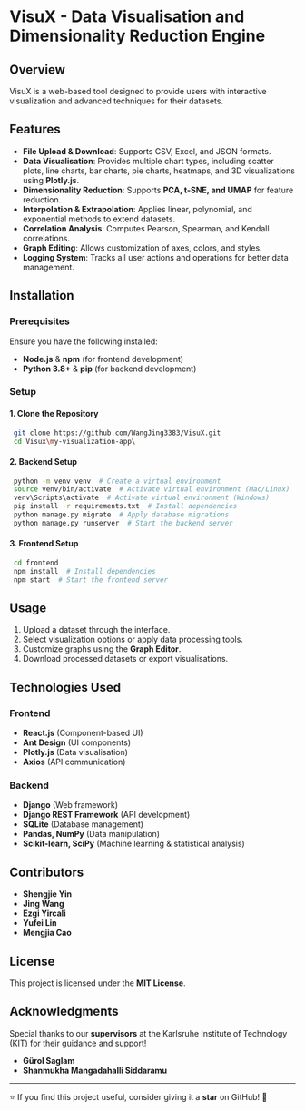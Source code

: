 # VisuX - Data Visualisation and Dimensionality Reduction Engine

## Overview
VisuX is a web-based tool designed to provide users with interactive visualization and advanced techniques for their datasets.

## Features
- **File Upload & Download**: Supports CSV, Excel, and JSON formats.
- **Data Visualisation**: Provides multiple chart types, including scatter plots, line charts, bar charts, pie charts, heatmaps, and 3D visualizations using **Plotly.js**.
- **Dimensionality Reduction**: Supports **PCA, t-SNE, and UMAP** for feature reduction.
- **Interpolation & Extrapolation**: Applies linear, polynomial, and exponential methods to extend datasets.
- **Correlation Analysis**: Computes Pearson, Spearman, and Kendall correlations.
- **Graph Editing**: Allows customization of axes, colors, and styles.
- **Logging System**: Tracks all user actions and operations for better data management.

## Installation
### Prerequisites
Ensure you have the following installed:
- **Node.js** & **npm** (for frontend development)
- **Python 3.8+** & **pip** (for backend development)

### Setup
#### 1. Clone the Repository
```sh
 git clone https://github.com/WangJing3383/VisuX.git
 cd Visux\my-visualization-app\
```
#### 2. Backend Setup
```sh
 python -m venv venv  # Create a virtual environment
 source venv/bin/activate  # Activate virtual environment (Mac/Linux)
 venv\Scripts\activate  # Activate virtual environment (Windows)
 pip install -r requirements.txt  # Install dependencies
 python manage.py migrate  # Apply database migrations
 python manage.py runserver  # Start the backend server
```
#### 3. Frontend Setup
```sh
 cd frontend
 npm install  # Install dependencies
 npm start  # Start the frontend server
```

## Usage
1. Upload a dataset through the interface.
2. Select visualization options or apply data processing tools.
3. Customize graphs using the **Graph Editor**.
3. Download processed datasets or export visualisations.

## Technologies Used
### Frontend
- **React.js** (Component-based UI)
- **Ant Design** (UI components)
- **Plotly.js** (Data visualisation)
- **Axios** (API communication)

### Backend
- **Django** (Web framework)
- **Django REST Framework** (API development)
- **SQLite** (Database management)
- **Pandas, NumPy** (Data manipulation)
- **Scikit-learn, SciPy** (Machine learning & statistical analysis)

## Contributors
- **Shengjie Yin**  
- **Jing Wang**  
- **Ezgi Yircali**  
- **Yufei Lin**  
- **Mengjia Cao**  

## License
This project is licensed under the **MIT License**.

## Acknowledgments
Special thanks to our **supervisors** at the Karlsruhe Institute of Technology (KIT) for their guidance and support!
- **Gürol Saglam**  
- **Shanmukha Mangadahalli Siddaramu** 
---
⭐ If you find this project useful, consider giving it a **star** on GitHub! 🚀
